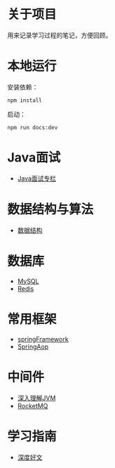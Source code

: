 # 关于项目

用来记录学习过程的笔记，方便回顾。

# 本地运行

安装依赖：

```shell
npm install
```

启动：

```shell
npm run docs:dev
```

# Java面试
- [Java面试专栏](https://jycoder.club/interview/)

# 数据结构与算法
- [数据结构](https://jycoder.club/leetcode/data_structure.html)

# 数据库
- [MySQL](https://jycoder.club/database/mysql/)
- [Redis](https://jycoder.club/database/redis/)

# 常用框架
- [springFramework](https://jycoder.club/framework/spring_framework/)
- [SpringAop](https://jycoder.club/framework/spring_aop/)

# 中间件
- [深入理解JVM](https://jycoder.club/middleware/jvm/)
- [RocketMQ](https://jycoder.club/middleware/mq/)

# 学习指南

- [深度好文](https://jycoder.club/favorite_article/)

